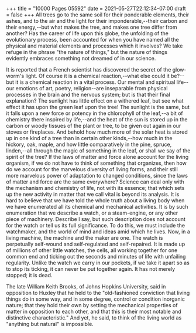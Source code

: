 +++
title = "10000 Pages 05592"
date = 2021-05-27T22:12:34-07:00
draft = false
+++
All trees go to the same soil for their ponderable elements, their ashes, and to the air and the light for their imponderable,--their carbon and their energy,--but what makes the tree, and makes one tree differ from another? Has the career of life upon this globe, the unfolding of the evolutionary process, been accounted for when you have named all the physical and material elements and processes which it involves? We take refuge in the phrase "the nature of things," but the nature of things evidently embraces something not dreamed of in our science.

It is reported that a French scientist has discovered the secret of the glow-worm's light. Of course it is a chemical reaction,--what else could it be?--but it is a chemical reaction in a vital process. Our mental and spiritual life--our emotions of art, poetry, religion--are inseparable from physical processes in the brain and the nervous system; but is that their final explanation? The sunlight has little effect on a withered leaf, but see what effect it has upon the green leaf upon the tree! The sunlight is the same, but it falls upon a new force or potency in the chlorophyll of the leaf,--a bit of chemistry there inspired by life,--and the heat of the sun is stored up in the carbon or woody tissues of the plant or tree, to be given out again in our stoves or fireplaces. And behold how much more of the solar heat is stored up in one kind of a tree than in certain other kinds,--how much in the hickory, oak, maple, and how little comparatively in the pine, spruce, linden,--all through the magic of something in the leaf, or shall we say of the spirit of the tree? If the laws of matter and force alone account for the living organism, if we do not have to think of something that organizes, then how do we account for the marvelous diversity of living forms, and their still more marvelous power of adaptation to changed conditions, since the laws of matter and force are the same everywhere? Science can deal only with the mechanism and chemistry of life, not with its essence; that which sets up the new activity in matter that we call vital is beyond its analysis. It is hard to believe that we have told the whole truth about a living body when we have enumerated all its chemical and mechanical activities. It is by such enumeration that we describe a watch, or a steam-engine, or any other piece of machinery. Describe I say, but such description does not account for the watch or tell us its full significance. To do this, we must include the watchmaker, and the world of mind and ideas amid which he lives. Now, in a living machine, the machine and the maker are one. The watch is perpetually self-wound and self-regulated and self-repaired. It is made up of millions of other little watches, the cells, all working together for one common end and ticking out the seconds and minutes of life with unfailing regularity. Unlike the watch we carry in our pockets, if we take it apart so as to stop its ticking, it can never be put together again. It has not merely stopped; it is dead.

The late William Keith Brooks, of Johns Hopkins University, said in opposition to Huxley that he held to the "old-fashioned conviction that living things do in some way, and in some degree, control or condition inorganic nature; that they hold their own by setting the mechanical properties of matter in opposition to each other, and that this is their most notable and distinctive characteristic." And yet, he said, to think of the living world as "anything but natural" is impossible.

